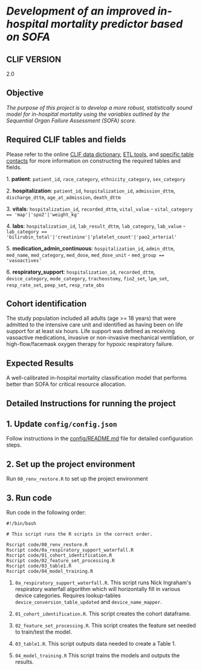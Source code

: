 # *Development of an improved in-hospital mortality predictor based on SOFA*

## CLIF VERSION

2.0

## Objective

*The purpose of this project is to develop a more robust, statistically sound model for in-hospital mortality using the variables outlined by the Sequential Organ Failure Assessment (SOFA) score.*

## Required CLIF tables and fields

Please refer to the online [CLIF data dictionary](https://clif-consortium.github.io/website/data-dictionary.html), [ETL tools](https://github.com/clif-consortium/CLIF/tree/main/etl-to-clif-resources), and [specific table contacts](https://github.com/clif-consortium/CLIF?tab=readme-ov-file#relational-clif) for more information on constructing the required tables and fields.

1\. **patient**: `patient_id`, `race_category`, `ethnicity_category`, `sex_category`

2\. **hospitalization**: `patient_id`, `hospitalization_id`, `admission_dttm`, `discharge_dttm`, `age_at_admission`, `death_dttm`

3\. **vitals**: `hospitalization_id`, `recorded_dttm`, `vital_value` - `vital_category == 'map'|'spo2'|'weight_kg'`

4\. **labs**: `hospitalization_id`, `lab_result_dttm`, `lab_category`, `lab_value` - `lab_category == 'bilirubin_total'|'creatinine'|'platelet_count'|'pao2_arterial'`

5\. **medication_admin_continuous**: `hospitalization_id`, `admin_dttm`, `med_name`, `med_category`, `med_dose`, `med_dose_unit` - `med_group == 'vasoactives'`

6\. **respiratory_support**: `hospitalization_id`, `recorded_dttm`, `device_category`, `mode_category`, `tracheostomy`, `fio2_set`, `lpm_set`, `resp_rate_set`, `peep_set`, `resp_rate_obs`

## Cohort identification

The study population included all adults (age \>= 18 years) that were admitted to the intensive care unit and identified as having been on life support for at least six hours. Life support was defined as receiving vasoactive medications, invasive or non-invasive mechanical ventilation, or high-flow/facemask oxygen therapy for hypoxic respiratory failure.

## Expected Results

A well-calibrated in-hospital mortality classification model that performs better than SOFA for critical resource allocation.

## Detailed Instructions for running the project

## 1. Update `config/config.json`

Follow instructions in the [config/README.md](config/README.md) file for detailed configuration steps.

## 2. Set up the project environment

Run `00_renv_restore.R` to set up the project environment

## 3. Run code

Run code in the following order:

```{bash}
#!/bin/bash

# This script runs the R scripts in the correct order.

Rscript code/00_renv_restore.R
Rscript code/0a_respiratory_support_waterfall.R
Rscript code/01_cohort_identification.R
Rscript code/02_feature_set_processing.R
Rscript code/03_table1.R
Rscript code/04_model_training.R
```

1.  `0a_respiratory_support_waterfall.R`. This script runs Nick Ingraham's respiratory waterfall algorithm which will horizontally fill in various device categories. Requires lookup-tables `device_conversion_table_updated` and `device_name_mapper`.

2.  `01_cohort_identification.R`. This script creates the cohort dataframe.

3.  `02_feature_set_processing.R`. This script creates the feature set needed to train/test the model.

4.  `03_table1.R`. This script outputs data needed to create a Table 1.

5.  `04_model_training.R` This script trains the models and outputs the results.
